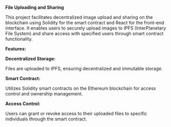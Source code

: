 **File Uploading and Sharing**

This project facilitates decentralized image upload and sharing on the blockchain using Solidity for the smart contract and React for the front-end interface. It enables users to securely upload images to IPFS (InterPlanetary File System) and share access with specified users through smart contract functionality.

**Features:**

**Decentralized Storage:**

Files are uploaded to IPFS, ensuring decentralized and immutable storage.

**Smart Contract:** 

Utilizes Solidity smart contracts on the Ethereum blockchain for access control and ownership management.

**Access Control:**

Users can grant or revoke access to their uploaded files to specific individuals through the smart contract.
